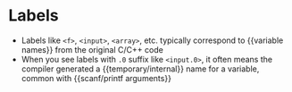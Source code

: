 # Labels 
- Labels like `<f>`, `<input>`, `<array>`, etc. typically correspond to {{variable names}} from the original C/C++ code
- When you see labels with `.0` suffix like `<input.0>`, it often means the compiler generated a {{temporary/internal}} name for a variable, common with {{scanf/printf arguments}}